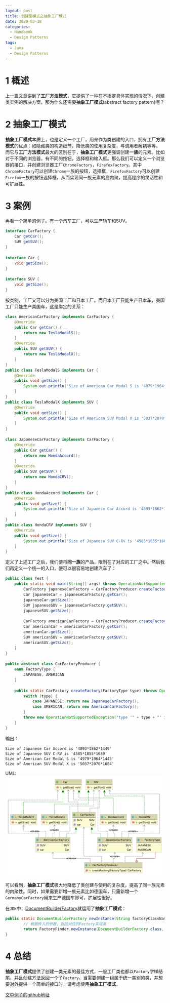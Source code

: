 ```yaml
---
layout: post
title: 创建型模式之抽象工厂模式
date: 2020-03-18
categories:
  - Handbook
  - Design Patterns
tags:
  - Java
  - Design Patterns
---
```


# 1 概述

[上一篇文章](https://nightfield.com.cn/index.php/archives/97/)讲到了**工厂方法模式**，它提供了一种在不指定具体实现的情况下，创建类实例的解决方案。那为什么还需要**抽象工厂模式**(abstract factory pattern)呢？

# 2 抽象工厂模式

**抽象工厂模式**本质上，也是定义一个工厂，用来作为类创建的入口，拥有**工厂方法模式**的优点：如隐藏类的构造细节，降低类的使用复杂度，与调用者解耦等等。
而它与**工厂方法模式**最大的区别在于，**抽象工厂模式**更强调创建**一族**的元素。比如对于不同的浏览器，有不同的按钮，选择框和输入框。那么我们可以定义一个浏览器的接口，并创建浏览器工厂`ChromeFactory`，`FirefoxFactory`。其中`ChromeFactory`可以创建`Chrome`一族的按钮，选择框，`FirefoxFactory`可以创建`Firefox`一族的按钮选择框，从而实现同一族元素的高内聚，提高程序的灵活性和可扩展性。

# 3 案例

再看一个简单的例子。有一个汽车工厂，可以生产轿车和SUV。
~~~java
interface CarFactory {
    Car getCar();
    SUV getSUV();
}

interface Car {
    void getSize();
}

interface SUV {
    void getSize();
}
~~~

按类别，工厂又可以分为美国工厂和日本工厂。而日本工厂只能生产日本车，美国工厂只能生产美国车，这是绑定的关系：
~~~java
class AmericanCarFactory implements CarFactory {
    @Override
    public Car getCar() {
        return new TeslaModalS();
    }
    @Override
    public SUV getSUV() {
        return new TeslaModalX();
    }
}
public class TeslaModalS implements Car {
    @Override
    public void getSize() {
        System.out.println("Size of American Car Modal S is '4979*1964*1445'");
    }
}
public class TeslaModalX implements SUV {
    @Override
    public void getSize() {
        System.out.println("Size of American SUV Modal X is '5037*2070*1684'");
    }
}

class JapaneseCarFactory implements CarFactory {
    @Override
    public Car getCar() {
        return new HondaAccord();
    }
    @Override
    public SUV getSUV() {
        return new HondaCRV();
    }
}
public class HondaAccord implements Car {
    @Override
    public void getSize() {
        System.out.println("Size of Japanese Car Accord is '4893*1862*1449'");
    }
}
public class HondaCRV implements SUV {
    @Override
    public void getSize() {
        System.out.println("Size of Japanese SUV C-RV is '4585*1855*1689'");
    }
}
~~~

定义了上述工厂之后，我们便将**同一族**的产品，限制在了对应的工厂之中。然后我们再定义一个统一的入口，便可以很容易地创建汽车了：
~~~java
public class Test {
    public static void main(String[] args) throws OperationNotSupportedException {
        CarFactory japaneseCarFactory = CarFactoryProducer.createFactory(CarFactoryProducer.FactoryType.JAPANESE);
        Car japaneseCar = japaneseCarFactory.getCar();
        japaneseCar.getSize();
        SUV japaneseSUV = japaneseCarFactory.getSUV();
        japaneseSUV.getSize();

        CarFactory americanCarFactory = CarFactoryProducer.createFactory(CarFactoryProducer.FactoryType.AMERICAN);
        Car americanCar = americanCarFactory.getCar();
        americanCar.getSize();
        SUV americanSUV = americanCarFactory.getSUV();
        americanSUV.getSize();
    }
}

public abstract class CarFactoryProducer {
    enum FactoryType {
        JAPANESE, AMERICAN
    }

    public static CarFactory createFactory(FactoryType type) throws OperationNotSupportedException {
        switch (type) {
            case JAPANESE: return new JapaneseCarFactory();
            case AMERICAN: return new AmericanCarFactory();
        }
        throw new OperationNotSupportedException("type '" + type + "' is not supported");
    }
}
~~~

输出：
~~~
Size of Japanese Car Accord is '4893*1862*1449'
Size of Japanese SUV C-RV is '4585*1855*1689'
Size of American Car Modal S is '4979*1964*1445'
Size of American SUV Modal X is '5037*2070*1684'
~~~

UML:
![UML for abstract factory](/src/img/article-img/Handbook/design%20patterns/creational/abstract%20factory/uml.png)

可以看到，**抽象工厂模式**极大地降低了类创建与使用的复杂度，提高了同一族元素的内聚性。同时，如果需要新增一族元素比如德国车，只需新增一个`GermanyCarFactory`用来生产德国车即可，扩展性很好。

在`JDK`中，[DocumentBuilderFactory](https://docs.oracle.com/javase/8/docs/api/javax/xml/parsers/DocumentBuilderFactory.html#newInstance--)就运用了**抽象工厂模式**：
~~~java
public static DocumentBuilderFactory newInstance(String factoryClassName, ClassLoader classLoader){
        // 根据传入的参数，返回对应的Factory实现类
        return FactoryFinder.newInstance(DocumentBuilderFactory.class, factoryClassName, classLoader, false);
}
~~~

# 4 总结

**抽象工厂模式**提供了创建一类元素的最佳方式，一般工厂类也都以`Factory`字样结尾，并且创建方法返回一个子`Factory`。当需要创建一组属于统一类别的类，并想要对外提供一个简单的接口时，请考虑使用**抽象工厂模式**。

[文中例子的github地址](https://github.com/chingjustwe/designPattern)